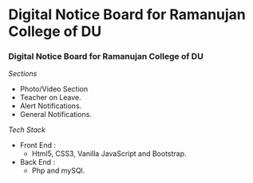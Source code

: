# Digital Notice Board for Ramanujan College of DU
### Digital Notice Board for Ramanujan College of DU

*Sections*

* Photo/Video Section
* Teacher on Leave.
* Alert Notifications.
* General Notifications.

*Tech Stack*

* Front End :
	* Html5, CSS3, Vanilla JavaScript and Bootstrap.
* Back End :
	* Php and mySQl.
